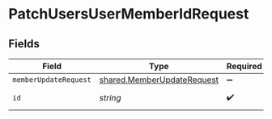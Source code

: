 # PatchUsersUserMemberIdRequest


## Fields

| Field                                                                    | Type                                                                     | Required                                                                 | Description                                                              |
| ------------------------------------------------------------------------ | ------------------------------------------------------------------------ | ------------------------------------------------------------------------ | ------------------------------------------------------------------------ |
| `memberUpdateRequest`                                                    | [shared.MemberUpdateRequest](../../models/shared/memberupdaterequest.md) | :heavy_minus_sign:                                                       | N/A                                                                      |
| `id`                                                                     | *string*                                                                 | :heavy_check_mark:                                                       | Unique identifier                                                        |